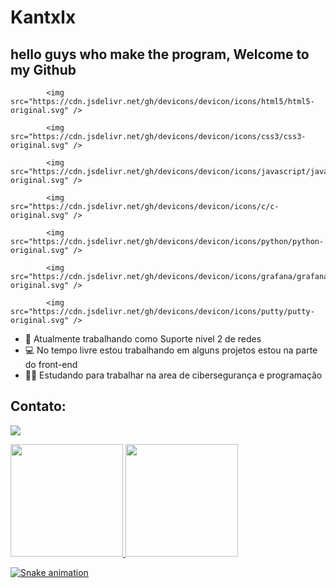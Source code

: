 # Kantxlx
## hello guys who make the program, Welcome to my Github

            <img src="https://cdn.jsdelivr.net/gh/devicons/devicon/icons/html5/html5-original.svg" />
          
            <img src="https://cdn.jsdelivr.net/gh/devicons/devicon/icons/css3/css3-original.svg" />

            <img src="https://cdn.jsdelivr.net/gh/devicons/devicon/icons/javascript/javascript-original.svg" />

            <img src="https://cdn.jsdelivr.net/gh/devicons/devicon/icons/c/c-original.svg" />
          
            <img src="https://cdn.jsdelivr.net/gh/devicons/devicon/icons/python/python-original.svg" />
          
            <img src="https://cdn.jsdelivr.net/gh/devicons/devicon/icons/grafana/grafana-original.svg" />

            <img src="https://cdn.jsdelivr.net/gh/devicons/devicon/icons/putty/putty-original.svg" />

- 📡 Atualmente trabalhando como Suporte nivel 2 de redes
- 💻 No tempo livre estou trabalhando em alguns projetos estou na parte do front-end
- 👩‍💻 Estudando para trabalhar na area de cibersegurança e programação

## Contato:
<a href="https://www.linkedin.com/in/cau%C3%A3-a-143246205/" target="_blank"><img loading="lazy" src="https://img.shields.io/badge/-LinkedIn-%230077B5?style=for-the-badge&logo=linkedin&logoColor=white" target="_blank"></a> 

<div>
<a href="https://github.com/kantxlx">
<img loading="lazy" height="180em" src="https://github-readme-stats.vercel.app/api/top-langs/?username=kantxlx&layout=compact&langs_count=7&theme=dracula"/>
<img loading="lazy" height="180em" src="https://github-readme-stats.vercel.app/api?username=kantxlx&show_icons=true&theme=dracula&include_all_commits=true&count_private=true"/>
</div>

![Snake animation](https://github.com/kantxlx/kantxlx/blob/output/github-contribution-grid-snake.svg)

